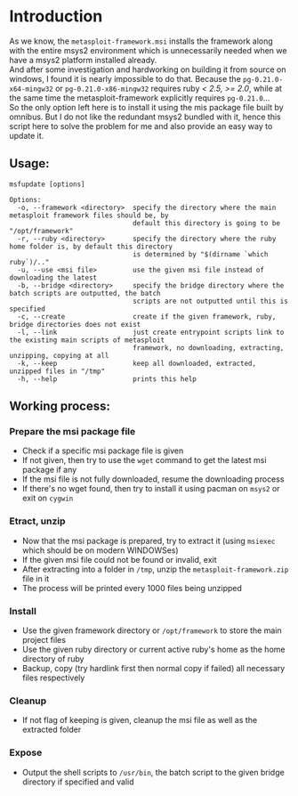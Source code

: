 # Introduction
As we know, the `metasploit-framework.msi` installs the framework along with the entire msys2 environment which is 
unnecessarily needed when we have a msys2 platform installed already.  
And after some investigation and hardworking on building it from source on windows, I found it is nearly impossible
to do that. Because the `pg-0.21.0-x64-mingw32` or `pg-0.21.0-x86-mingw32` requires ruby *< 2.5, >= 2.0*, while at 
the same time the metasploit-framework explicitly requires `pg-0.21.0`...  
So the only option left here is to install it using the mis package file built by omnibus. But I do not like the 
redundant msys2 bundled with it, hence this script here to solve the problem for me and also provide an easy way to update it.  

## Usage:
```
msfupdate [options]
```
```
Options:
  -o, --framework <directory>  specify the directory where the main metasploit framework files should be, by
                               default this directory is going to be "/opt/framework" 
  -r, --ruby <directory>       specify the directory where the ruby home folder is, by default this directory
                               is determined by "$(dirname `which ruby`)/.."
  -u, --use <msi file>         use the given msi file instead of downloading the latest
  -b, --bridge <directory>     specify the bridge directory where the batch scripts are outputted, the batch
                               scripts are not outputted until this is specified
  -c, --create                 create if the given framework, ruby, bridge directories does not exist
  -l, --link                   just create entrypoint scripts link to the existing main scripts of metasploit
                               framework, no downloading, extracting, unzipping, copying at all
  -k, --keep                   keep all downloaded, extracted, unzipped files in "/tmp"
  -h, --help                   prints this help
```


## Working process:

### Prepare the msi package file
* Check if a specific msi package file is given
* If not given, then try to use the `wget` command to get the latest msi package if any
* If the msi file is not fully downloaded, resume the downloading process
* If there's no wget found, then try to install it using pacman on `msys2` or exit on `cygwin`

### Etract, unzip
* Now that the msi package is prepared, try to extract it (using `msiexec` which should be on modern WINDOWSes)
* If the given msi file could not be found or invalid, exit
* After extracting into a folder in `/tmp`, unzip the `metasploit-framework.zip` file in it
* The process will be printed every 1000 files being unzipped

### Install
* Use the given framework directory or `/opt/framework` to store the main project files
* Use the given ruby directory or current active ruby's home as the home directory of ruby
* Backup, copy (try hardlink first then normal copy if failed) all necessary files respectively

### Cleanup
* If not flag of keeping is given, cleanup the msi file as well as the extracted folder

### Expose
* Output the shell scripts to `/usr/bin`, the batch script to the given bridge directory if specified and valid
